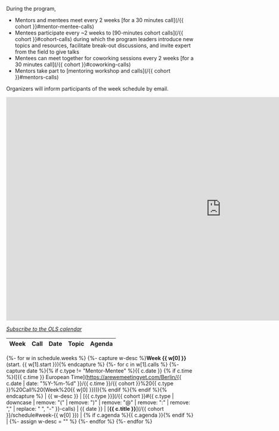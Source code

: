 During the program,

- Mentors and mentees meet every 2 weeks [for a 30 minutes call](/{{ cohort }}#mentor-mentee-calls)
- Mentees participate every ~2 weeks to [90-minutes cohort calls](/{{ cohort }}#cohort-calls) during which the program leaders introduce new topics and resources, facilitate break-out discussions, and invite expert from the field to give talks
- Mentees can meet together for coworking sessions every 2 weeks [for a 30 minutes call](/{{ cohort }}#coworking-calls)
- Mentors take part to [mentoring workshop and calls](/{{ cohort }}#mentors-calls)

Organizers will inform participants of the week schedule by email.

<iframe src="https://calendar.google.com/calendar/embed?height=400&amp;wkst=1&amp;bgcolor=%23ffffff&amp;ctz=Europe%2FParis&amp;src=b3BlbmxpZmVzY2lAZ21haWwuY29t&amp;color=%23EF6C00&amp;mode=AGENDA&amp;showNav=0&amp;showTitle=0&amp;showPrint=0&amp;showTabs=1&amp;showCalendars=0" style="border-width:0" width="1152" height="600" frameborder="0" scrolling="no"></iframe>

[<i class="fas fa-calendar-plus"></i> *Subscribe to the OLS calendar*](https://calendar.google.com/calendar?cid=b3BlbmxpZmVzY2lAZ21haWwuY29t)

<!-- Any modification of the content should be done in the _data/ols-X-schedule.yaml file -->

| Week | Call | Date | Topic | Agenda |
|------|------|------|-------|--------|
{%- for w in schedule.weeks %}
{%- capture w-desc %}**Week {{ w[0] }}** (start. {{ w[1].start }}){% endcapture %}
{%- for c in w[1].calls %}
{%- capture date %}{% if c.type != "Mentor-Mentee" %}{{ c.date }} {% if c.time %}([{{ c.time }} European Time](https://arewemeetingyet.com/Berlin/{{ c.date | date: "%Y-%m-%d" }}/{{ c.time }}/{{ cohort }}%20{{ c.type }}%20Call%20(Week%20{{ w[0] }}))){% endif %}{% endif %}{% endcapture %}
| {{ w-desc }} | [{{ c.type }}](/{{ cohort }}#{{ c.type | downcase | remove: "(" | remove: ")" | remove: "@" | remove: ":" | remove: "," | replace: " ", "-" }}-calls) | {{ date }} | [**{{ c.title }}**](/{{ cohort }}/schedule#week-{{ w[0] }}) | {% if c.agenda %}{{ c.agenda }}{% endif %} |
{%- assign w-desc = "" %}
{%- endfor %}
{%- endfor %}
